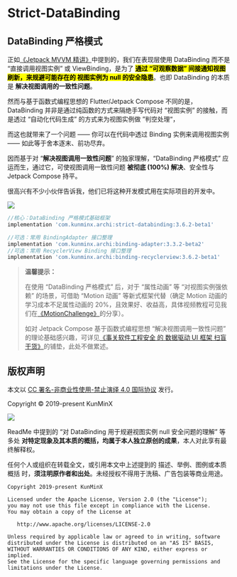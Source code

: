
# Strict-DataBinding

## DataBinding 严格模式

正如[《Jetpack MVVM 精讲》](https://juejin.im/post/6844903976240939021)中提到的，我们在表现层使用 DataBinding 而不是 “直接调用视图实例” 或 ViewBinding，是为了 <mark>**通过 “可观察数据” 间接通知视图刷新，来规避可能存在的 视图实例为 null 的安全隐患**</mark>。也即 DataBinding 的本质是 **解决视图调用的一致性问题**。

然而与基于函数式编程思想的 Flutter/Jetpack Compose 不同的是，DataBinding 并非是通过纯函数的方式来隔绝手写代码对 “视图实例” 的接触，而是透过 “自动化代码生成” 的方式来为视图实例做 ”判空处理“，

而这也就带来了一个问题 —— 你可以在代码中透过 Binding 实例来调用视图实例 —— 如此等于舍本逐末、前功尽弃。

因而基于对 “**解决视图调用一致性问题**” 的独家理解，“DataBinding 严格模式” 应运而生，通过它，可使视图调用一致性问题 **被彻底 (100%) 解决**、安全性与 Jetpack Compose 持平。

很高兴有不少小伙伴告诉我，他们已将这种开发模式用在实际项目的开发中。

![](https://images.xiaozhuanlan.com/photo/2020/f1f045d61a37de4cb269937ee8d78e4e.jpg)

```groovy
//核心：DataBinding 严格模式基础框架
implementation 'com.kunminx.archi:strict-databinding:3.6.2-beta1'

//可选：常用 BindingAdapter 接口整理
implementation 'com.kunminx.archi:binding-adapter:3.3.2-beta2'
//可选：常用 RecyclerView Binding 接口整理
implementation 'com.kunminx.archi:binding-recyclerview:3.6.2-beta1'
```

> **温馨提示：**
>
> 在使用 “DataBinding 严格模式” 后，对于 “属性动画” 等 “对视图实例强依赖” 的场景，可借助 “Motion 动画” 等新式框架代替（确定 Motion 动画的学习成本不足属性动画的 20%，且效果好、收益高，具体视频教程可见我们在[《MotionChallenge》](https://github.com/Jetpack-Missionary/MotionChallenge)的分享）。
>
> 如对 Jetpack Compose 基于函数式编程思想 “解决视图调用一致性问题” 的理论基础感兴趣，可详见[《事关软件工程安全 的 数据驱动 UI 框架 扫盲干货》](https://xiaozhuanlan.com/topic/2356748910)的铺垫，此处不做累述。



## 版权声明

本文以 [CC 署名-非商业性使用-禁止演绎 4.0 国际协议](https://creativecommons.org/licenses/by-nc-nd/4.0/deed.zh) 发行。

Copyright © 2019-present KunMinX

![](https://images.xiaozhuanlan.com/photo/2020/8fc6f51263babeb544bb4a7dae6cde59.jpg)

ReadMe 中提到的 “对 DataBinding 用于规避视图实例 null 安全问题的理解” 等多处 **对特定现象及其本质的概括，均属于本人独立原创的成果**，本人对此享有最终解释权。

任何个人或组织在转载全文，或引用本文中上述提到的 描述、举例、图例或本质概括 时，**须注明原作者和出处**。未经授权不得用于洗稿、广告包装等商业用途。

```
Copyright 2019-present KunMinX

Licensed under the Apache License, Version 2.0 (the "License");
you may not use this file except in compliance with the License.
You may obtain a copy of the License at

   http://www.apache.org/licenses/LICENSE-2.0

Unless required by applicable law or agreed to in writing, software
distributed under the License is distributed on an "AS IS" BASIS,
WITHOUT WARRANTIES OR CONDITIONS OF ANY KIND, either express or implied.
See the License for the specific language governing permissions and
limitations under the License.
```
